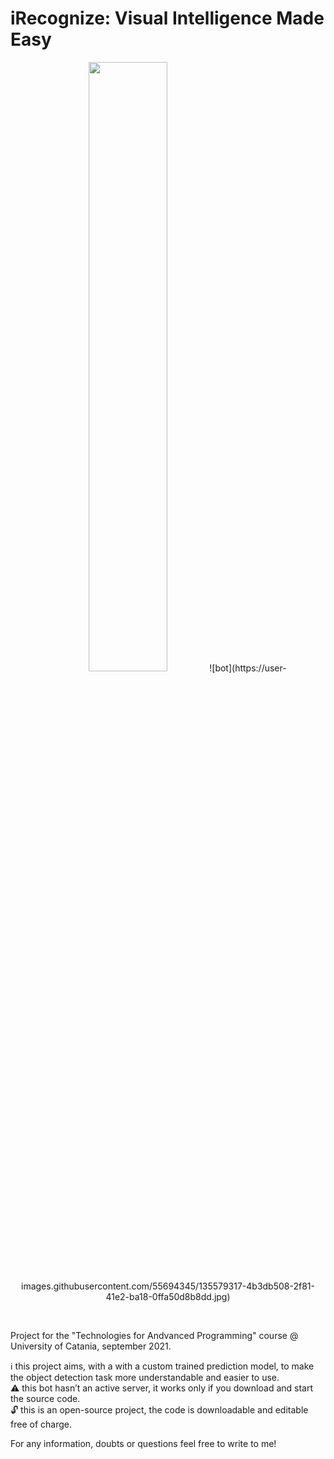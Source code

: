 # iRecognize: Visual Intelligence Made Easy
<p align="center">
  <img src="https://user-images.githubusercontent.com/55694345/134716978-c51f82f2-92d4-419b-8dbf-bfb1e0646eb6.png" width=50% height=50% />
![bot](https://user-images.githubusercontent.com/55694345/135579317-4b3db508-2f81-41e2-ba18-0ffa50d8b8dd.jpg)
  </p><br>


Project for the "Technologies for Andvanced Programming" course @ University of Catania, september 2021.<br>

ℹ️ this project aims, with a with a custom trained prediction model, to make the object detection task more understandable and easier to use. <br>
⚠️ this bot hasn’t an active server, it works only if you download and start the source code. <br>
🔓 this is an open-source project, the code is downloadable and editable free of charge. <br>

For any information, doubts or questions feel free to write to me!

